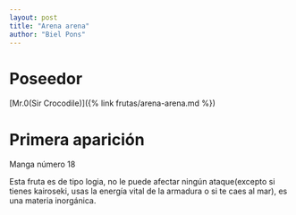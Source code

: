 ```yaml
---
layout: post
title: "Arena arena"
author: "Biel Pons"
---
```


# Poseedor

[Mr.0(Sir Crocodile)]({% link frutas/arena-arena.md %})

# Primera aparición

Manga número 18

Esta fruta es de tipo logia, no le puede afectar ningún ataque(excepto si tienes kairoseki, usas la energía vital de la armadura o si te caes al mar), es una materia inorgánica.